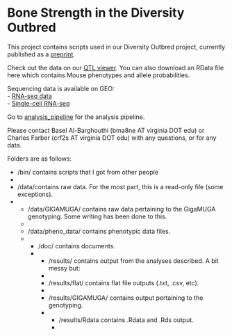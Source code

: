 # Bone Strength in the Diversity Outbred

This project contains scripts used in our Diversity Outbred project, currently published as a [preprint](https://www.biorxiv.org/content/10.1101/2020.06.24.169839v1).


Check out the data on our [QTL viewer](http://qtlviewer.uvadcos.io). You can also download an RData file here which contains Mouse phenotypes and allele probabilities.


Sequencing data is available on GEO:<br/>
    - [RNA-seq data](https://www.ncbi.nlm.nih.gov/geo/query/acc.cgi?acc=GSE152708)<br/>
    - [Single-cell RNA-seq](https://www.ncbi.nlm.nih.gov/geo/query/acc.cgi?acc=GSE152806)


Go to [analysis_pipeline](/doc/analysis_pipeline.md) for the analysis pipeline.


Please contact Basel Al-Barghouthi (bma8ne AT virginia DOT edu) or Charles Farber (crf2s AT virginia DOT edu) with any questions, or for any data.



Folders are as follows:
<ul>
<li>/bin/ contains scripts that I got from other people<li/>
<li>/data/contains raw data. For the most part, this is a read-only file (some exceptions).<li/>
<ul>   
<li>/data/GIGAMUGA/ contains raw data pertaining to the GigaMUGA genotyping. Some writing has been done to this.<li/>
<li>/data/pheno_data/ contains phenotypic data files.<li/>
<ul/>      
<li>/doc/ contains documents.<li/>
<ul/>
<li>/results/ contains output from the analyses described. A bit messy but:<li/>
<li>/results/flat/ contains flat file outputs (.txt, .csv, etc).<li/>
<li>/results/GIGAMUGA/ contains output pertaining to the genotyping.<li/>
<ul/>
<li>/results/Rdata contains .Rdata and .Rds output.<li/>
<ul/>




